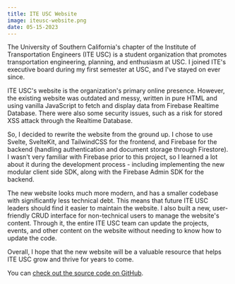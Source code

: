 ```yaml
---
title: ITE USC Website
image: iteusc-website.png
date: 05-15-2023
---
```



The University of Southern California's chapter of the Institute of Transportation Engineers (ITE USC) is a student
organization that promotes transportation engineering, planning, and enthusiasm at USC. I joined ITE's executive board
during my first semester at USC, and I've stayed on ever since.

ITE USC's website is the organization's primary online presence. However, the existing website was outdated and messy,
written in pure HTML and using vanilla JavaScript to fetch and display data from Firebase Realtime Database. There were
also some security issues, such as a risk for stored XSS attack through the Realtime Database.

So, I decided to rewrite the website from the ground up. I chose to use Svelte, SvelteKit, and TailwindCSS for the
frontend, and
Firebase for the backend (handling authentication and document storage through Firestore). I wasn't very familiar with
Firebase prior to this project, so I learned a lot about it during the development process - including implementing the
new modular client side SDK, along with the Firebase Admin SDK for the backend.

The new website looks much more modern, and has a smaller codebase with significantly less technical debt. This means
that future ITE USC leaders should find it easier to maintain the website. I also built a new, user-friendly CRUD
interface for non-technical users to manage the website's content. Through it, the entire ITE USC team can update the
projects, events, and other content on the website without needing to know how to update the code.

Overall, I hope that the new website will be a valuable resource that helps ITE USC grow and thrive for years to come.

You can [check out the source code on GitHub](https://github.com/unixfy/iteusc-website).